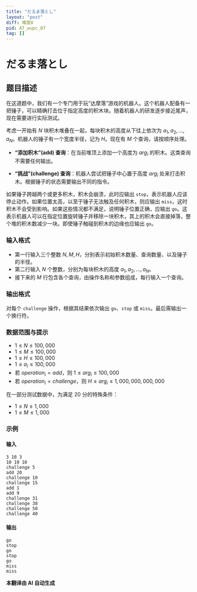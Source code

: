 ```yaml
---
title: "だるま落とし"
layout: "post"
diff: 难度0
pid: AT_wupc_07
tag: []
---
```


# だるま落とし

## 题目描述

在这道题中，我们有一个专门用于玩“达摩落”游戏的机器人。这个机器人配备有一把锤子，可以精确打击位于指定高度的积木块。随着机器人的研发逐步接近尾声，现在需要进行实际测试。

考虑一开始有 $N$ 块积木堆叠在一起，每块积木的高度从下往上依次为 $a_{1}, a_{2}, \ldots, a_{N}$。机器人的锤子有一个宽度半径，记为 $H$。现在有 $M$ 个查询，请按顺序处理。

- **“添加积木”(add) 查询**：在当前堆顶上添加一个高度为 $arg_{i}$ 的积木。这类查询不需要任何输出。
  
- **“挑战”(challenge) 查询**：机器人尝试把锤子中心置于高度 $arg_{i}$ 处来打击积木。根据锤子的状态需要输出不同的指令。

如果锤子跨越两个或更多积木，积木会崩溃，此时应输出 `stop`，表示机器人应该停止动作。如果位置太高，以至于锤子无法触及任何积木，则应输出 `miss`，这时积木不会受到影响。如果这些情况都不满足，说明锤子位置正确，应输出 `go`。这表示机器人可以在指定位置旋转锤子并移除一块积木，其上的积木会直接掉落，整个堆的积木数减少一块。即使锤子触碰到积木的边缘也应输出 `go`。

### 输入格式
- 第一行输入三个整数 $N, M, H$，分别表示初始积木数量、查询数量、以及锤子的半径。
- 第二行输入 $N$ 个整数，分别为每块积木的高度 $a_{1}, a_{2}, \ldots, a_{N}$。
- 接下来的 $M$ 行包含各个查询，由操作名称和参数组成，每行输入一个查询。

### 输出格式
对每个 `challenge` 操作，根据其结果依次输出 `go`、`stop` 或 `miss`。最后需输出一个换行符。

### 数据范围与提示
- $1 \leq N \leq 100,000$
- $1 \leq M \leq 100,000$
- $1 \leq H \leq 100,000$
- $1 \leq a_{i} \leq 100,000$
- 若 $operation_{i} = add$，则 $1 \leq arg_{i} \leq 100,000$
- 若 $operation_{i} = challenge$，则 $H \leq arg_{i} \leq 1,000,000,000,000$

在一部分测试数据中，为满足 20 分的特殊条件：
- $1 \leq N \leq 1,000$
- $1 \leq M \leq 1,000$

### 示例
#### 输入
```
3 10 3
10 10 10
challenge 5
add 20
challenge 10
challenge 15
add 1
add 9
challenge 31
challenge 38
challenge 50
challenge 40
```

#### 输出
```
go
stop
go
stop
go
miss
miss
```

 **本翻译由 AI 自动生成**

